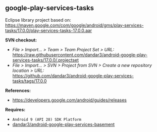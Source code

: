 ## google-play-services-tasks

Eclipse library project based on:<br/>
https://maven.google.com/com/google/android/gms/play-services-tasks/17.0.0/play-services-tasks-17.0.0.aar

**SVN checkout:**
- _File > Import... > Team > Team Project Set > URL:_<br/>
  https://raw.githubusercontent.com/dandar3/android-google-play-services-tasks/17.0.0/.projectset
- _File > Import... > SVN > Project from SVN > Create a new repository location > URL:_<br/>
  https://github.com/dandar3/android-google-play-services-tasks/tags/17.0.0

**References:**
- https://developers.google.com/android/guides/releases

**Requires:**
- `Android 9 (API 28) SDK Platform`
- [dandar3/android-google-play-services-basement](https://github.com/dandar3/android-google-play-services-basement/tree/17.0.0)
